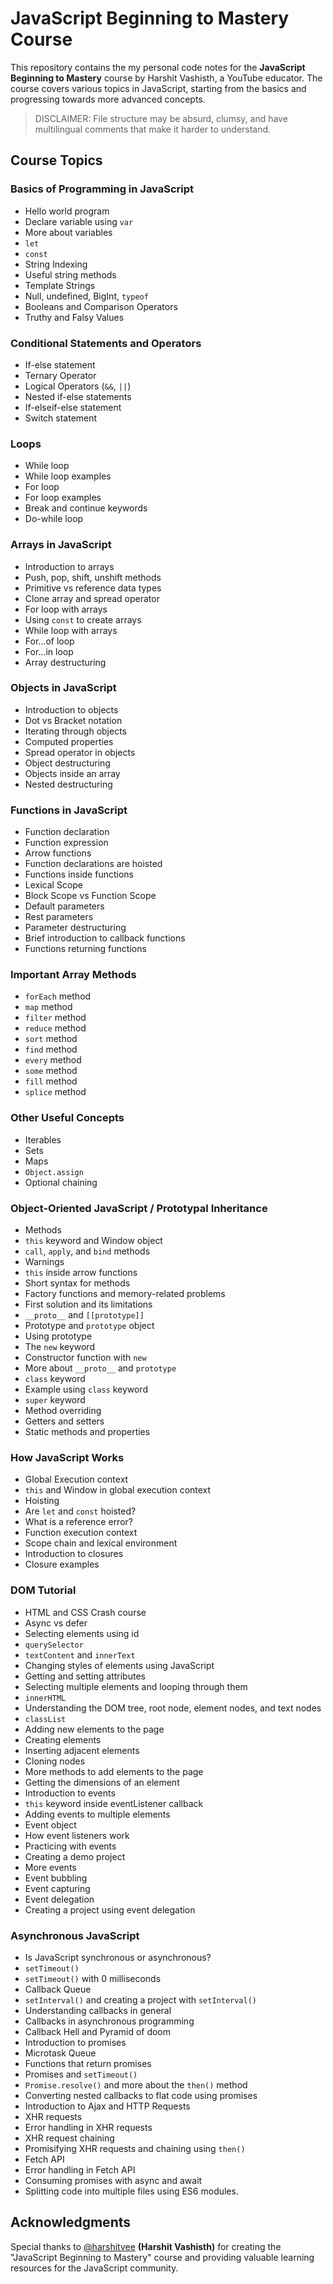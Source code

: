 
# JavaScript Beginning to Mastery Course

This repository contains the my personal code notes for the **JavaScript Beginning to Mastery** course by Harshit Vashisth, a YouTube educator. The course covers various topics in JavaScript, starting from the basics and progressing towards more advanced concepts. 

> DISCLAIMER: File structure may be absurd, clumsy, and have multilingual comments that make it harder to understand.

## Course Topics

### Basics of Programming in JavaScript
- Hello world program
- Declare variable using `var`
- More about variables
- `let`
- `const`
- String Indexing
- Useful string methods
- Template Strings
- Null, undefined, BigInt, `typeof`
- Booleans and Comparison Operators
- Truthy and Falsy Values

### Conditional Statements and Operators
- If-else statement
- Ternary Operator
- Logical Operators (`&&`, `||`)
- Nested if-else statements
- If-elseif-else statement
- Switch statement

### Loops
- While loop
- While loop examples
- For loop
- For loop examples
- Break and continue keywords
- Do-while loop

### Arrays in JavaScript
- Introduction to arrays
- Push, pop, shift, unshift methods
- Primitive vs reference data types
- Clone array and spread operator
- For loop with arrays
- Using `const` to create arrays
- While loop with arrays
- For...of loop
- For...in loop
- Array destructuring

### Objects in JavaScript
- Introduction to objects
- Dot vs Bracket notation
- Iterating through objects
- Computed properties
- Spread operator in objects
- Object destructuring
- Objects inside an array
- Nested destructuring

### Functions in JavaScript
- Function declaration
- Function expression
- Arrow functions
- Function declarations are hoisted
- Functions inside functions
- Lexical Scope
- Block Scope vs Function Scope
- Default parameters
- Rest parameters
- Parameter destructuring
- Brief introduction to callback functions
- Functions returning functions

### Important Array Methods
- `forEach` method
- `map` method
- `filter` method
- `reduce` method
- `sort` method
- `find` method
- `every` method
- `some` method
- `fill` method
- `splice` method

### Other Useful Concepts
- Iterables
- Sets
- Maps
- `Object.assign`
- Optional chaining

### Object-Oriented JavaScript / Prototypal Inheritance
- Methods
- `this` keyword and Window object
- `call`, `apply`, and `bind` methods
- Warnings
- `this` inside arrow functions
- Short syntax for methods
- Factory functions and memory-related problems
- First solution and its limitations
- `__proto__` and `[[prototype]]`
- Prototype and `prototype` object
- Using prototype
- The `new` keyword
- Constructor function with `new`
- More about `__proto__` and `prototype`
- `class` keyword
- Example using `class` keyword
- `super` keyword
- Method overriding
- Getters and setters
- Static methods and properties

### How JavaScript Works
- Global Execution context
- `this` and Window in global execution context
- Hoisting
- Are `let` and `const` hoisted?
- What is a reference error?
- Function execution context
- Scope chain and lexical environment
- Introduction to closures
- Closure examples

### DOM Tutorial
- HTML and CSS Crash course
- Async vs defer
- Selecting elements using id
- `querySelector`
- `textContent` and `innerText`
- Changing styles of elements using JavaScript
- Getting and setting attributes
- Selecting multiple elements and looping through them
- `innerHTML`
- Understanding the DOM tree, root node, element nodes, and text nodes
- `classList`
- Adding new elements to the page
- Creating elements
- Inserting adjacent elements
- Cloning nodes
- More methods to add elements to the page
- Getting the dimensions of an element
- Introduction to events
- `this` keyword inside eventListener callback
- Adding events to multiple elements
- Event object
- How event listeners work
- Practicing with events
- Creating a demo project
- More events
- Event bubbling
- Event capturing
- Event delegation
- Creating a project using event delegation

### Asynchronous JavaScript
- Is JavaScript synchronous or asynchronous?
- `setTimeout()`
- `setTimeout()` with 0 milliseconds
- Callback Queue
- `setInterval()` and creating a project with `setInterval()`
- Understanding callbacks in general
- Callbacks in asynchronous programming
- Callback Hell and Pyramid of doom
- Introduction to promises
- Microtask Queue
- Functions that return promises
- Promises and `setTimeout()`
- `Promise.resolve()` and more about the `then()` method
- Converting nested callbacks to flat code using promises
- Introduction to Ajax and HTTP Requests
- XHR requests
- Error handling in XHR requests
- XHR request chaining
- Promisifying XHR requests and chaining using `then()`
- Fetch API
- Error handling in Fetch API
- Consuming promises with async and await
- Splitting code into multiple files using ES6 modules.



## Acknowledgments

Special thanks to [@harshitvee](https://github.com/harshitvee) **(Harshit Vashisth)** for creating the "JavaScript Beginning to Mastery" course and providing valuable learning resources for the JavaScript community.
